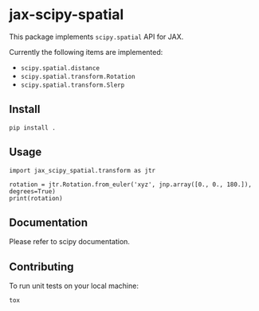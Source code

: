 # jax-scipy-spatial

This package implements `scipy.spatial` API for JAX.

Currently the following items are implemented:

- `scipy.spatial.distance`
- `scipy.spatial.transform.Rotation`
- `scipy.spatial.transform.Slerp`

## Install
```
pip install .
```

## Usage
```
import jax_scipy_spatial.transform as jtr

rotation = jtr.Rotation.from_euler('xyz', jnp.array([0., 0., 180.]), degrees=True)
print(rotation)
```

## Documentation
Please refer to scipy documentation.

## Contributing

To run unit tests on your local machine:
```
tox
```

